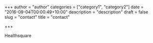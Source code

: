 +++
author = "author"
categories = ["category1", "category2"]
date = "2016-09-04T00:00:49+10:00"
description = "description"
draft = false
slug = "contact"
title = "contact"

+++

Healthsquare
